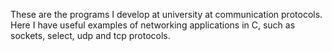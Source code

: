 These are the programs I develop at university at communication protocols. Here I have useful examples of networking applications in C,
such as sockets, select, udp and tcp protocols.
